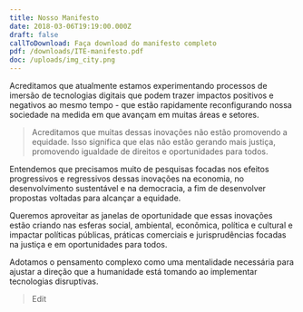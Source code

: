 ```yaml
---
title: Nosso Manifesto
date: 2018-03-06T19:19:00.000Z
draft: false
callToDownload: Faça download do manifesto completo
pdf: /downloads/ITE-manifesto.pdf
doc: /uploads/img_city.png
---
```

Acreditamos que atualmente estamos experimentando processos de imersão de tecnologias digitais que podem trazer impactos positivos e negativos ao mesmo tempo - que estão rapidamente reconfigurando nossa sociedade na medida em que avançam em muitas áreas e setores.

> Acreditamos que muitas dessas inovações não estão promovendo a equidade. Isso significa que elas não estão gerando mais justiça, promovendo igualdade de direitos e oportunidades para todos.

Entendemos que precisamos muito de pesquisas focadas nos efeitos progressivos e regressivos dessas inovações na economia, no desenvolvimento sustentável e na democracia, a fim de desenvolver propostas voltadas para alcançar a equidade.

Queremos aproveitar as janelas de oportunidade que essas inovações estão criando nas esferas social, ambiental, econômica, política e cultural e impactar políticas públicas, práticas comerciais e jurisprudências focadas na justiça e em oportunidades para todos.

Adotamos o pensamento complexo como uma mentalidade necessária para ajustar a direção que a humanidade está tomando ao implementar tecnologias disruptivas.



> Edit
